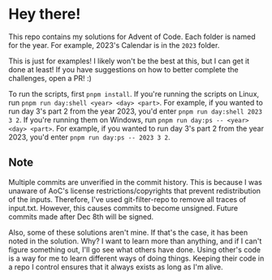 # Hey there!

This repo contains my solutions for Advent of Code. Each folder is named for the year. For example, 2023's Calendar is in the `2023` folder.

This is just for examples! I likely won't be the best at this, but I can get it done at least! If you have suggestions on how to better complete the challenges, open a PR! :\)

To run the scripts, first `pnpm install`. If you're running the scripts on Linux, run `pnpm run day:shell <year> <day> <part>`. For example, if you wanted to run day 3's part 2 from the year 2023, you'd enter `pnpm run day:shell 2023 3 2`. If you're running them on Windows, run `pnpm run day:ps -- <year> <day> <part>`. For example, if you wanted to run day 3's part 2 from the year 2023, you'd enter `pnpm run day:ps -- 2023 3 2`.

## Note
Multiple commits are unverified in the commit history. This is because I was unaware of AoC's license restrictions/copyrights that prevent redistribution of the inputs. Therefore, I've used git-filter-repo to remove all traces of input.txt. However, this causes commits to become unsigned. Future commits made after Dec 8th will be signed.

Also, some of these solutions aren't mine. If that's the case, it has been noted in the solution. Why? I want to learn more than anything, and if I can't figure something out, I'll go see what others have done. Using other's code is a way for me to learn different ways of doing things. Keeping their code in a repo I control ensures that it always exists as long as I'm alive.